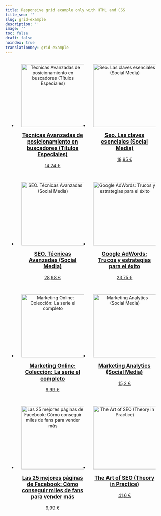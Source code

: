 ```yaml
---
title: Responsive grid example only with HTML and CSS
title_seo: ''
slug: grid-example
description: ''
image: ''
toc: false
draft: false
noindex: true
translationKey: grid-example
---
```


<style type="text/css">
ul.rejilla {
  display: flex;
  flex-wrap: wrap;
  justify-content: center; /* productos centrados */
  text-align: center; /* texto centrado */
}
ul.rejilla > li {
  width: 228px; /* ancho de cada producto */
}
ul.rejilla a {
  display: block; /* para que el enlace abarque toda la "celda" del producto */
  padding: 15px;
}
ul.rejilla a:hover {
  box-shadow: 0 0 0 2px #ccc; /* efecto para remarcar productos al pasar el cursor por encima */
}
ul.rejilla img {
  /* para que las imágenes se autoajusten si la rejilla es más pequeña */
  max-width: 100%;
  height: auto;
}

ul.rejilla > li:before {
  content: none;
}
ul.rejilla > li > div {
  padding: 0;
}
ul.rejilla h3 {
  font-size: 1.2em;
  margin-top: 1em;
}
</style>
<ul class='rejilla'>
<li><a href='https://www.amazon.es/dp/B00K76QAEW?tag=seacomoseo-21' rel='nofollow' target='_blank'><img src='https://images-eu.ssl-images-amazon.com/images/I/41nxVS2RBqL._AC_US218_.jpg' width='200' height='200' alt='Técnicas Avanzadas de posicionamiento en buscadores (Títulos Especiales)' /><h3>Técnicas Avanzadas de posicionamiento en buscadores (Títulos Especiales)</h3><p>14,24 €</p></a></li>
<li><a href='https://www.amazon.es/dp/8441537283?tag=seacomoseo-21' rel='nofollow' target='_blank'><img src='https://images-eu.ssl-images-amazon.com/images/I/41RtJ94F3eL._AC_US218_.jpg' width='200' height='200' alt='Seo. Las claves esenciales (Social Media)' /><h3>Seo. Las claves esenciales (Social Media)</h3><p>18,95 €</p></a></li>
<li><a href='https://www.amazon.es/dp/8441537305?tag=seacomoseo-21' rel='nofollow' target='_blank'><img src='https://images-eu.ssl-images-amazon.com/images/I/51oWjrp4zlL._AC_US218_.jpg' width='200' height='200' alt='SEO. Técnicas Avanzadas (Social Media)' /><h3>SEO. Técnicas Avanzadas (Social Media)</h3><p>28,98 €</p></a></li>
<li><a href='https://www.amazon.es/dp/8494568310?tag=seacomoseo-21' rel='nofollow' target='_blank'><img src='https://images-eu.ssl-images-amazon.com/images/I/41yR2JODdwL._AC_US218_.jpg' width='200' height='200' alt='Google AdWords: Trucos y estrategias para el éxito' /><h3>Google AdWords: Trucos y estrategias para el éxito</h3><p>23,75 €</p></a></li>
<li><a href='https://www.amazon.es/dp/B00HH960BU?tag=seacomoseo-21' rel='nofollow' target='_blank'><img src='https://images-eu.ssl-images-amazon.com/images/I/51CkkImQcGL._AC_US218_.jpg' width='200' height='200' alt='Marketing Online: Colección: La serie el completo' /><h3>Marketing Online: Colección: La serie el completo</h3><p>9,99 €</p></a></li>
<li><a href='https://www.amazon.es/dp/8441537097?tag=seacomoseo-21' rel='nofollow' target='_blank'><img src='https://images-eu.ssl-images-amazon.com/images/I/51XnRzjoOKL._AC_US218_.jpg' width='200' height='200' alt='Marketing Analytics (Social Media)' /><h3>Marketing Analytics (Social Media)</h3><p>15,2 €</p></a></li>
<li><a href='https://www.amazon.es/dp/B01A8ZF5H4?tag=seacomoseo-21' rel='nofollow' target='_blank'><img src='https://images-eu.ssl-images-amazon.com/images/I/51pp8Y8AS7L._AC_US218_.jpg' width='200' height='200' alt='Las 25 mejores páginas de Facebook: Cómo conseguir miles de fans para vender más' /><h3>Las 25 mejores páginas de Facebook: Cómo conseguir miles de fans para vender más</h3><p>9,99 €</p></a></li>
<li><a href='https://www.amazon.es/dp/1449304214?tag=seacomoseo-21' rel='nofollow' target='_blank'><img src='https://images-eu.ssl-images-amazon.com/images/I/41gZRfKJTWL._AC_US218_.jpg' width='200' height='200' alt='The Art of SEO (Theory in Practice)' /><h3>The Art of SEO (Theory in Practice)</h3><p>41,6 €</p></a></li>
</ul>
